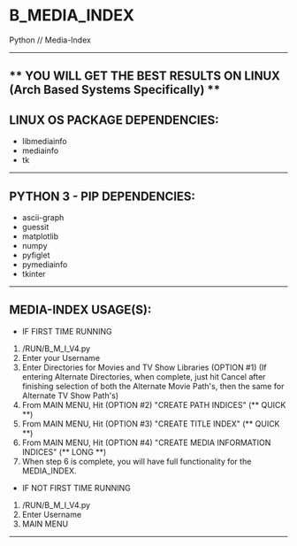 # B_MEDIA_INDEX

Python // Media-Index

-------------------------------------------------------------------------------------------------
** YOU WILL GET THE BEST RESULTS ON LINUX (Arch Based Systems Specifically) **
-------------------------------------------------------------------------------------------------

LINUX OS PACKAGE DEPENDENCIES:
-------------------------------------------------------------------------------------------------
- libmediainfo
- mediainfo
- tk
-------------------------------------------------------------------------------------------------

PYTHON 3 - PIP DEPENDENCIES:
-------------------------------------------------------------------------------------------------
- ascii-graph
- guessit
- matplotlib
- numpy
- pyfiglet
- pymediainfo
- tkinter
-------------------------------------------------------------------------------------------------

MEDIA-INDEX USAGE(S):
-------------------------------------------------------------------------------------------------

* IF FIRST TIME RUNNING

1) /RUN/B_M_I_V4.py
2) Enter your Username
3) Enter Directories for Movies and TV Show Libraries (OPTION #1) 
   (If entering Alternate Directories, when complete, just hit Cancel after finishing selection of both the Alternate Movie Path's, then     the same for Alternate TV Show Path's)
4) From MAIN MENU, Hit (OPTION #2) "CREATE PATH INDICES" (** QUICK **)
5) From MAIN MENU, Hit (OPTION #3) "CREATE TITLE INDEX" (** QUICK **)
6) From MAIN MENU, Hit (OPTION #4) "CREATE MEDIA INFORMATION INDICES" (** LONG **)
7) When step 6 is complete, you will have full functionality for the MEDIA_INDEX.

* IF NOT FIRST TIME RUNNING

1) /RUN/B_M_I_V4.py
2) Enter Username
3) MAIN MENU

-------------------------------------------------------------------------------------------------
